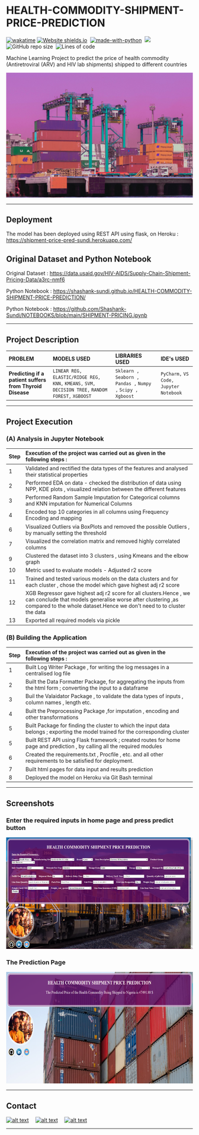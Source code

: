 # HEALTH-COMMODITY-SHIPMENT-PRICE-PREDICTION

[![wakatime](https://wakatime.com/badge/user/8f2e3b3a-321e-4119-b4f0-3a33c3752953/project/f1c60e47-055d-4059-9946-5863bccf6e83.svg)](https://wakatime.com/badge/user/8f2e3b3a-321e-4119-b4f0-3a33c3752953/project/f1c60e47-055d-4059-9946-5863bccf6e83)
[![Website shields.io](https://img.shields.io/website-up-down-green-red/http/shields.io.svg)](https://thyroid-detection-pred-sundi.herokuapp.com/)&nbsp;
[![made-with-python](https://img.shields.io/badge/Made%20with-Python-1f425f.svg)](https://www.python.org/)&nbsp;
<img src="https://img.shields.io/badge/Made%20with-Markdown-1f425f.svg">&nbsp;
![GitHub repo size](https://img.shields.io/github/repo-size/Shashank-Sundi/HEALTH-COMMODITY-SHIPMENT-PRICE-PREDICTION)&nbsp;
![Lines of code](https://img.shields.io/tokei/lines/github/Shashank-Sundi/HEALTH-COMMODITY-SHIPMENT-PRICE-PREDICTION?style=flat)

Machine Learning Project to predict the price of health commodity (Antiretroviral (ARV) and HIV lab shipments) shipped to different countries 

<img src="static\images\alan-veas-z1oKOZjtvVQ-unsplash.jpg" alt="affair" />
<hr>

## Deployment

The model has been deployed using REST API using flask, on Heroku :  https://shipment-price-pred-sundi.herokuapp.com/


## Original Dataset and Python Notebook

Original Dataset :  https://data.usaid.gov/HIV-AIDS/Supply-Chain-Shipment-Pricing-Data/a3rc-nmf6

Python Notebook : https://shashank-sundi.github.io/HEALTH-COMMODITY-SHIPMENT-PRICE-PREDICTION/

Python Notebook : https://github.com/Shashank-Sundi/NOTEBOOKS/blob/main/SHIPMENT-PRICING.ipynb

<hr>

## Project Description

| PROBLEM | MODELS USED  |LIBRARIES USED   |IDE's USED|
| :-------- | :------- | :------------------------- | :-------|
| **Predicting if a patient suffers from Thyroid Disease**| `LINEAR REG,` `ELASTIC/RIDGE REG,` `KNN,` `KMEANS,` `SVM,` `DECISION TREE,` `RANDOM FOREST,` `XGBOOST` | `Sklearn ,` ` Seaborn ,` `Pandas ,` `Numpy ,` `Scipy ,` `Xgboost `|`PyCharm,` `VS Code,` `Jupyter Notebook`|

<hr>

## Project Execution

### (A) **Analysis in Jupyter Notebook**

| **Step**|**Execution of the project was carried out as given in the following steps :** |
| :--------|:-------- | 
|1| Validated and rectified the data types of the features and analysed their statistical properties|
|2|Performed EDA on data - checked the distribution of data using NPP, KDE plots , visualized relation between the different features
|3| Performed Random Sample Imputation for Categorical columns and KNN imputation for Numerical Columns
|4|Encoded top 10 categories in all columns using Frequency Encoding and mapping
|6|Visualized Outliers via BoxPlots and removed the possible Outliers , by manually setting the threshold
|7| Visualized the correlation matrix and removed highly correlated columns
|9|Clustered the dataset into 3 clusters , using Kmeans and the elbow graph
|10| Metric used to evaluate models - Adjusted r2 score
|11| Trained and tested various models on the data clusters and for each cluster , chose the model which gave highest adj r2 score
|12|XGB Regressor gave highest adj r2 score for all clusters.Hence , we can conclude that models generalise worse after clustering ,as compared to the whole dataset.Hence we don't need to to cluster the data
|13| Exported all required models via pickle


### (B) **Building the Application**

| **Step**|**Execution of the project was carried out as given in the following steps :** |
| :--------|:-------- | 
|1| Built Log Writer Package , for writing the log messages in a centralised log file
|2| Built the Data Formatter Package, for aggregating the inputs from the html form ; converting the input to a dataframe
|3| Buil the Valaidator Package , to validate the data types of inputs , column names , length etc.
|4| Built the Preprocessing Package ,for imputation , encoding and other transformations
|5| Built Package for finding the cluster to which the input data belongs ; exporting the model trained for the corresponding cluster
|5| Built REST API using Flask framework ; created routes for home page and prediction , by calling all the required modules 
|6| Created the requirements.txt , Procfile , etc. and all other requirements to be satisfied for deployment.
|7| Built html pages for data input and results prediction
|8| Deployed the model on Heroku via Git Bash terminal

<hr>

## Screenshots

### **Enter the required inputs in home page and press predict button**

<img src="static\images\homeww.PNG" alt="FIFA" style="height: 300px; width:700px;"/>

### **The Prediction Page**

<img src="static\images\resultt.PNG" alt="FIFA" style="height: 300px; width:700px;"/>

<hr>
  
## Contact

<a href="https://www.linkedin.com/in/shashank-sundi-4b78561b1"> ![alt text](https://img.shields.io/badge/linkedin-%230077B5.svg?style=for-the-badge&logo=linkedin&logoColor=white)</a>&emsp;
<a href="https://www.instagram.com/shashank_sundi13/">![alt text](https://img.shields.io/badge/Shashank_Sundi-%23E4405F.svg?style=for-the-badge&logo=Instagram&logoColor=white)</a>&emsp;
<a href="mailto:sundi.sn@gmail.com">![alt text](https://img.shields.io/badge/Gmail-D14836?style=for-the-badge&logo=gmail&logoColor=white)</a>

<hr>
